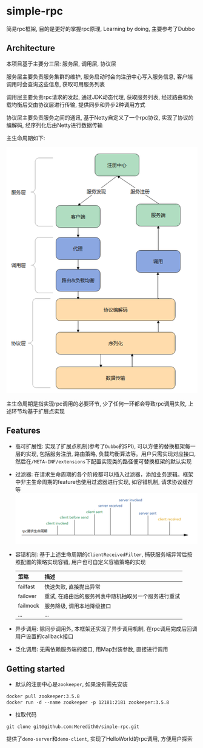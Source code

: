 # simple-rpc
简易rpc框架, 目的是更好的掌握rpc原理, Learning by doing, 主要参考了Dubbo

## Architecture
本项目基于主要分三层: 服务层, 调用层, 协议层

服务层主要负责服务集群的维护, 服务启动时会向注册中心写入服务信息, 客户端调用时会查询这些信息, 获取可用服务列表

调用层主要负责rpc请求的发起, 通过JDK动态代理, 获取服务列表, 经过路由和负载均衡后交由协议层进行传输, 提供同步和异步2种调用方式

协议层主要负责服务之间的通讯, 基于Netty自定义了一个rpc协议, 实现了协议的编解码, 经序列化后由Netty进行数据传输

主生命周期如下:

![生命周期](./doc/images/architure.png)

主生命周期是指实现rpc调用的必要环节, 少了任何一环都会导致rpc调用失败, 上述环节均基于扩展点实现

## Features

- 高可扩展性: 实现了扩展点机制(参考了`Dubbo`的SPI), 可以方便的替换框架每一层的实现, 包括服务注册, 路由策略, 负载均衡算法等。用户只需实现对应接口, 
  然后在`/META-INF/extensions`下配置实现类的路径便可替换框架的默认实现
    
- 过滤器: 在请求生命周期的各个阶段都可以插入过滤器，添加业务逻辑。框架中非主生命周期的feature也使用过滤器进行实现, 如容错机制, 请求协议缓存等
![生命周期图](./doc/images/rpcLifecycle.png)

- 容错机制: 基于上述生命周期的`ClientReceivedFilter`, 捕获服务端异常后按照配置的策略实现容错, 用户也可自定义容错策略的实现
  
  |  策略    |  描述                                          |
  |  ----    | ----                                          |
  | failfast | 快速失败, 直接抛出异常                           |
  | failover | 重试, 在路由后的服务列表中随机抽取另一个服务进行重试 |
  | failmock | 服务降级, 调用本地降级接口  
  | ...      | ... |
- 异步调用: 除同步调用外, 本框架还实现了异步调用机制, 在rpc调用完成后回调用户设置的callback接口
- 泛化调用: 无需依赖服务端的接口, 用Map封装参数, 直接进行调用
## Getting started

- 默认的注册中心是`zookeeper`, 如果没有需先安装
```docker
docker pull zookeeper:3.5.8
docker run -d --name zookeeper -p 12181:2181 zookeeper:3.5.8
```
- 拉取代码
```shell
git clone git@github.com:Meredith0/simple-rpc.git
```
提供了`demo-server`和`demo-client`, 实现了HelloWorld的rpc调用, 方便用户探索
